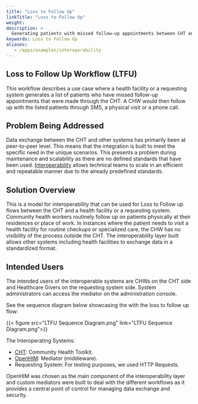 ```yaml
---
title: "Loss to Follow Up"
linkTitle: "Loss to Follow Up"
weight: 
description: >
  Generating patients with missed follow-up appointments between CHT and requesting system
keywords: Loss to Follow Up 
aliases:
   - /apps/examples/interoperability
---
```


## Loss to Follow Up Workflow (LTFU)

This workflow describes a use case where a health facility or a requesting system generates a list of patients who have missed follow-up appointments that were made through the CHT. A CHW would then follow up with the listed patients through SMS, a physical visit or a phone call.

## Problem Being Addressed

Data exchange between the CHT and other systems has primarily been at peer-to-peer level. This means that the integration is built to meet the specific need in the unique scenarios. This presents a problem during maintenance and scalability as there are no defined standards that have been used. [Interoperability](https://docs.communityhealthtoolkit.org/apps/concepts/interoperability/) allows technical teams to scale in an efficient and repeatable manner due to the already predefined standards. 


## Solution Overview
This is a model for interoperability that can be used for Loss to Follow up flows between the CHT and a health facility or a requesting system. Community health workers routinely follow up on patients physically at their residences or place of work. In instances where the patient needs to visit a health facility for routine checkups or specialized care, the CHW has no visibility of the process outside the CHT. The interoperability layer built allows other systems including health facilities to exchange data in a standardized format.

## Intended Users 
The intended users of the interoperable systems are CHWs on the CHT side and Healthcare Givers on the requesting system side. System administrators can access the mediator on the administration console. 

See the sequence diagram below showcasing the with the loss to follow up flow:

{{< figure src="LTFU Sequence Diagram.png" link="LTFU Sequence Diagram.png">}}

The Interoperating Systems:
- [CHT](https://docs.communityhealthtoolkit.org/): Community Health Toolkit.
- [OpenHIM](http://openhim.org/): Mediator (middleware).
- Requesting System: For testing purposes, we used HTTP Requests.



OpenHIM was chosen as the main component of the interoperability layer and custom mediators were built to deal with the different workflows as it provides a central point of control for managing data exchange and security.
